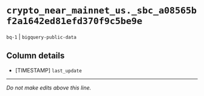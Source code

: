 # `crypto_near_mainnet_us._sbc_a08565bf2a1642ed81efd370f9c5be9e`
`bq-1` | `bigquery-public-data`

## Column details
* [TIMESTAMP] `last_update`

-------------------------------------------------------------------------------
*Do not make edits above this line.*
